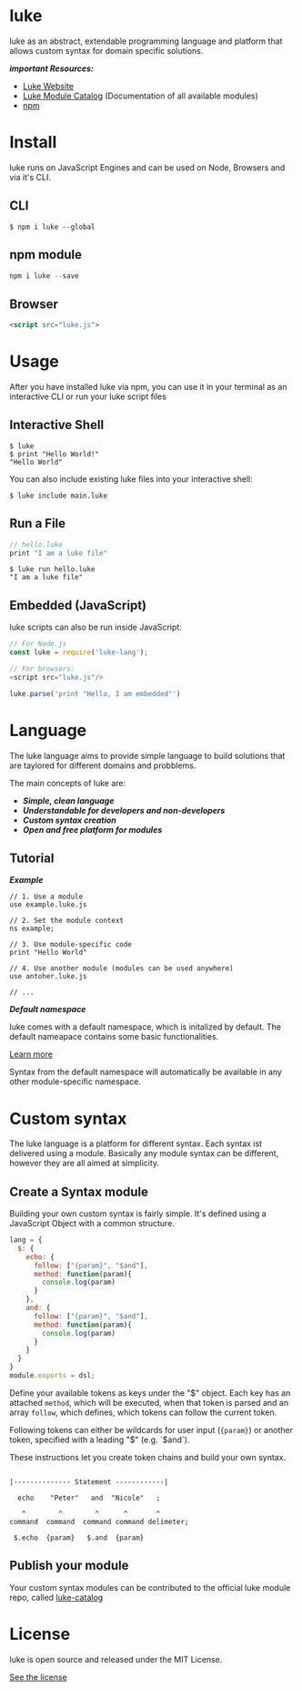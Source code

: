 # luke

luke as an abstract, extendable programming language and platform that allows custom syntax for domain specific solutions.

***important Resources:***

* [Luke Website](https://luke-lang.github.io)
* [Luke Module Catalog](https://luke-lang.github.io/modules) (Documentation of all available modules)
* [npm](...)

# Install

luke runs on JavaScript Engines and can be used on Node, Browsers and via it's CLI.


## CLI

```shell
$ npm i luke --global
```

## npm module

```javascript
npm i luke --save
```

## Browser

```html
<script src="luke.js">
```

# Usage


After you have installed luke via npm, you can use it in your terminal as an interactive CLI or run your luke script files

## Interactive Shell

```shell
$ luke
$ print "Hello World!"
"Hello World"
```

You can also include existing luke files into your interactive shell:

```shell
$ luke include main.luke
```

## Run a File

```javascript
// hello.luke
print "I am a luke file"
```


```shell
$ luke run hello.luke
"I am a luke file"
```


## Embedded (JavaScript)

luke scripts can also be run inside JavaScript:

```javascript
// For Node.js
const luke = require('luke-lang');

// For browsers:
<script src="luke.js"/>
```

```javascript
luke.parse('print "Hello, I am embedded"')
```


# Language

The luke language aims to provide simple language to build solutions that are taylored for different domains and probblems.

The main concepts of luke are:


* ***Simple, clean language***
* ***Understandable for developers and non-developers***
* ***Custom syntax creation***
* ***Open and free platform for modules***


## Tutorial

***Example***

```luke
// 1. Use a module
use example.luke.js

// 2. Set the module context
ns example;

// 3. Use module-specific code
print "Hello World"

// 4. Use another module (modules can be used anywhere)
use antoher.luke.js

// ...

```


***Default namespace***

luke comes with a default namespace, which is initalized by default. The default nameapace contains some basic functionalities.

[ Learn more ](https://luke-lang.github.io/modules)

Syntax from the default namespace will automatically be available in any other module-specific namespace.



# Custom syntax

The luke language is a platform for different syntax. Each syntax ist delivered using a module. Basically any module syntax can be different, however they are all aimed at simplicity.


## Create a Syntax module

Building your own custom syntax is fairly simple. It's defined using a JavaScript Object with a common structure.

```javascript
lang = {
  $: {
    echo: {
      follow: ["{param}", "$and"],
      method: function(param){
        console.log(param)
      }
    },
    and: {
      follow: ["{param}", "$and"],
      method: function(param){
        console.log(param)
      }
    }
  }
}
module.exports = dsl;
```

Define your available tokens as keys under the "$" object. Each key has an attached `method`, which will be executed, when that token is parsed and an array `follow`, which defines, which tokens can follow the current token.

Following tokens can either be wildcards for user input (`{param}`) or another token, specified with a leading "$" (e.g. `$and`).

These instructions let you create token chains and build your own syntax.


```luke

|-------------- Statement ------------|

  echo    "Peter"   and  "Nicole"   ;

   ^        ^        ^      ^       ^
command  command  command command delimeter;

 $.echo  {param}   $.and  {param}

```

## Publish your module

Your custom syntax modules can be contributed to the official luke module repo, called [luke-catalog](...)

# License

luke is open source and released under the MIT License.

[ See the license ](https://github.com/luke-lang/luke/blob/master/LICENSE)